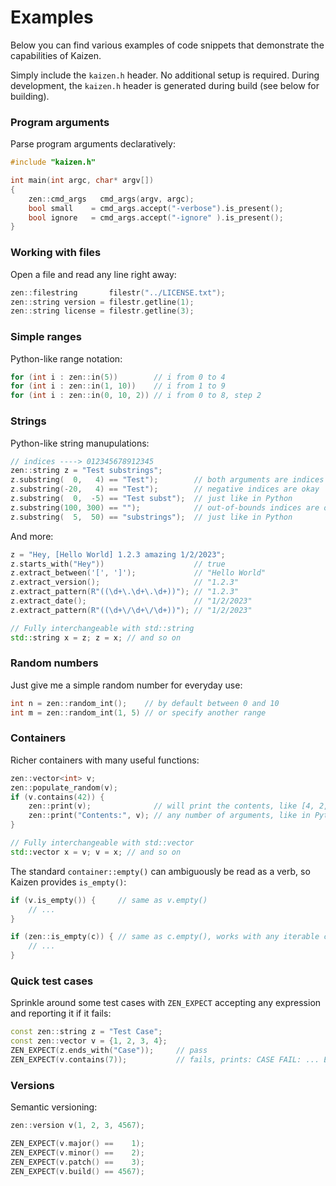 # Examples

Below you can find various examples of code snippets that demonstrate the capabilities of Kaizen.

Simply include the `kaizen.h` header. No additional setup is required.
During development, the `kaizen.h` header is generated during build (see below for building).

### Program arguments
Parse program arguments declaratively:
```cpp
#include "kaizen.h"

int main(int argc, char* argv[])
{
    zen::cmd_args   cmd_args(argv, argc);
    bool small    = cmd_args.accept("-verbose").is_present();
    bool ignore   = cmd_args.accept("-ignore" ).is_present();
}
```
### Working with files
Open a file and read any line right away:
```cpp
zen::filestring       filestr("../LICENSE.txt");
zen::string version = filestr.getline(1);
zen::string license = filestr.getline(3);
```
### Simple ranges
Python-like range notation:
```cpp
for (int i : zen::in(5))        // i from 0 to 4
for (int i : zen::in(1, 10))    // i from 1 to 9
for (int i : zen::in(0, 10, 2)) // i from 0 to 8, step 2
```
### Strings
Python-like string manupulations:
```cpp
// indices ----> 012345678912345
zen::string z = "Test substrings";
z.substring(  0,   4) == "Test");        // both arguments are indices
z.substring(-20,   4) == "Test");        // negative indices are okay
z.substring(  0,  -5) == "Test subst");  // just like in Python
z.substring(100, 300) == "");            // out-of-bounds indices are okay too
z.substring(  5,  50) == "substrings");  // just like in Python
```
And more:
```cpp
z = "Hey, [Hello World] 1.2.3 amazing 1/2/2023";
z.starts_with("Hey"))                    // true
z.extract_between('[', ']');             // "Hello World"
z.extract_version();                     // "1.2.3"
z.extract_pattern(R"((\d+\.\d+\.\d+))"); // "1.2.3"
z.extract_date();                        // "1/2/2023"
z.extract_pattern(R"((\d+\/\d+\/\d+))"); // "1/2/2023"

// Fully interchangeable with std::string
std::string x = z; z = x; // and so on
```
### Random numbers
Just give me a simple random number for everyday use:
```cpp
int n = zen::random_int();    // by default between 0 and 10
int m = zen::random_int(1, 5) // or specify another range
```
### Containers
Richer containers with many useful functions:
```cpp
zen::vector<int> v;
zen::populate_random(v);
if (v.contains(42)) {
    zen::print(v);              // will print the contents, like [4, 2, 5, 7, 6]
    zen::print("Contents:", v); // any number of arguments, like in Python
}

// Fully interchangeable with std::vector
std::vector x = v; v = x; // and so on
```
The standard `container::empty()` can ambiguously be read as a verb, so Kaizen provides `is_empty()`:
```cpp
if (v.is_empty()) {     // same as v.empty()
    // ...
}

if (zen::is_empty(c)) { // same as c.empty(), works with any iterable container c
    // ...
}

```
### Quick test cases
Sprinkle around some test cases with `ZEN_EXPECT` accepting any expression and reporting it if it fails:
```cpp
const zen::string z = "Test Case";
const zen::vector v = {1, 2, 3, 4};
ZEN_EXPECT(z.ends_with("Case"));     // pass
ZEN_EXPECT(v.contains(7));           // fails, prints: CASE FAIL: ... EXPECTED: v.contains(7)
```
### Versions
Semantic versioning:
```cpp
zen::version v(1, 2, 3, 4567);

ZEN_EXPECT(v.major() ==    1);
ZEN_EXPECT(v.minor() ==    2);
ZEN_EXPECT(v.patch() ==    3);
ZEN_EXPECT(v.build() == 4567);
```
